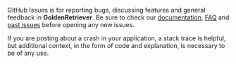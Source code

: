 GitHub Issues is for reporting bugs, discussing features and general feedback in **GoldenRetriever**. Be sure to check our [documentation](http://cocoadocs.org/docsets/GoldenRetriever), [FAQ](https://github.com/zenangst/GoldenRetriever/wiki/FAQ) and [past issues](https://github.com/zenangst/GoldenRetriever/issues?state=closed) before opening any new issues.

If you are posting about a crash in your application, a stack trace is helpful, but additional context, in the form of code and explanation, is necessary to be of any use.

